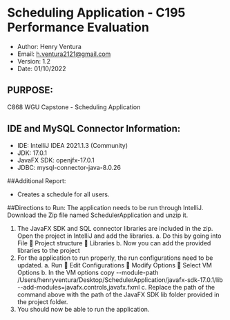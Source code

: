 # Scheduling Application - C195 Performance Evaluation 
- Author: Henry Ventura
- Email:  h.ventura2121@gmail.com
- Version: 1.2
- Date: 01/10/2022

## PURPOSE:
C868 WGU Capstone - Scheduling Application

## IDE and MySQL Connector Information:
- IDE: IntelliJ IDEA 2021.1.3 (Community)
- JDK: 17.0.1
- JavaFX SDK: openjfx-17.0.1
- JDBC: mysql-connector-java-8.0.26

##Additional Report:
- Creates a schedule for all users.

##Directions to Run:
The application needs to be run through IntelliJ. Download the Zip file named SchedulerApplication and unzip it.
1.	The JavaFX SDK and SQL connector libraries are included in the zip. Open the project in IntelliJ and add the libraries.
a.	Do this by going into File  Project structure  Libraries
b.	Now you can add the provided libraries to the project
2.	For the application to run properly, the run configurations need to be updated.
a.	Run  Edit Configurations  Modify Options  Select VM Options
b.	In the VM options copy --module-path /Users/henryventura/Desktop/SchedulerApplication/javafx-sdk-17.0.1/lib --add-modules=javafx.controls,javafx.fxml
c.	Replace the path of the command above with the path of the JavaFX SDK lib folder provided in the project folder.
3.	You should now be able to run the application.



